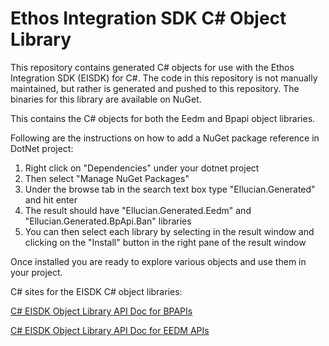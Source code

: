 # Ethos Integration SDK C# Object Library

This repository contains generated C# objects for use with the Ethos Integration SDK (EISDK) for C#. The code in this repository is not manually maintained, but rather is generated and pushed to this repository. The binaries for this library are available on NuGet.  

This contains the C# objects for both the Eedm and Bpapi object libraries.

Following are the instructions on how to add a NuGet package reference in DotNet project:

1. Right click on "Dependencies" under your dotnet project
2. Then select "Manage NuGet Packages"
3. Under the browse tab in the search text box type "Ellucian.Generated" and hit enter
4. The result should have "Ellucian.Generated.Eedm" and "Ellucian.Generated.BpApi.Ban" libraries
5. You can then select each library by selecting in the result window and clicking on the "Install" button in the right pane of the result window

Once installed you are ready to explore various objects and use them in your project.

C# sites for the EISDK C# object libraries:

[C# EISDK Object Library API Doc for BPAPIs](https://ellucian-developer.github.io/integration-sdk-objects-csharp-doc/Bpapi/Ban/)

[C# EISDK Object Library API Doc for EEDM APIs](https://ellucian-developer.github.io/integration-sdk-objects-csharp-doc/Eedm/)

